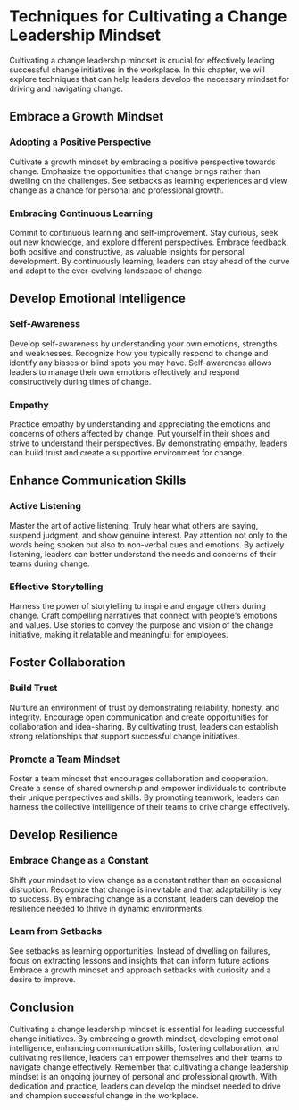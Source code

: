Techniques for Cultivating a Change Leadership Mindset
==================================================================

Cultivating a change leadership mindset is crucial for effectively leading successful change initiatives in the workplace. In this chapter, we will explore techniques that can help leaders develop the necessary mindset for driving and navigating change.

Embrace a Growth Mindset
------------------------

### Adopting a Positive Perspective

Cultivate a growth mindset by embracing a positive perspective towards change. Emphasize the opportunities that change brings rather than dwelling on the challenges. See setbacks as learning experiences and view change as a chance for personal and professional growth.

### Embracing Continuous Learning

Commit to continuous learning and self-improvement. Stay curious, seek out new knowledge, and explore different perspectives. Embrace feedback, both positive and constructive, as valuable insights for personal development. By continuously learning, leaders can stay ahead of the curve and adapt to the ever-evolving landscape of change.

Develop Emotional Intelligence
------------------------------

### Self-Awareness

Develop self-awareness by understanding your own emotions, strengths, and weaknesses. Recognize how you typically respond to change and identify any biases or blind spots you may have. Self-awareness allows leaders to manage their own emotions effectively and respond constructively during times of change.

### Empathy

Practice empathy by understanding and appreciating the emotions and concerns of others affected by change. Put yourself in their shoes and strive to understand their perspectives. By demonstrating empathy, leaders can build trust and create a supportive environment for change.

Enhance Communication Skills
----------------------------

### Active Listening

Master the art of active listening. Truly hear what others are saying, suspend judgment, and show genuine interest. Pay attention not only to the words being spoken but also to non-verbal cues and emotions. By actively listening, leaders can better understand the needs and concerns of their teams during change.

### Effective Storytelling

Harness the power of storytelling to inspire and engage others during change. Craft compelling narratives that connect with people's emotions and values. Use stories to convey the purpose and vision of the change initiative, making it relatable and meaningful for employees.

Foster Collaboration
--------------------

### Build Trust

Nurture an environment of trust by demonstrating reliability, honesty, and integrity. Encourage open communication and create opportunities for collaboration and idea-sharing. By cultivating trust, leaders can establish strong relationships that support successful change initiatives.

### Promote a Team Mindset

Foster a team mindset that encourages collaboration and cooperation. Create a sense of shared ownership and empower individuals to contribute their unique perspectives and skills. By promoting teamwork, leaders can harness the collective intelligence of their teams to drive change effectively.

Develop Resilience
------------------

### Embrace Change as a Constant

Shift your mindset to view change as a constant rather than an occasional disruption. Recognize that change is inevitable and that adaptability is key to success. By embracing change as a constant, leaders can develop the resilience needed to thrive in dynamic environments.

### Learn from Setbacks

See setbacks as learning opportunities. Instead of dwelling on failures, focus on extracting lessons and insights that can inform future actions. Embrace a growth mindset and approach setbacks with curiosity and a desire to improve.

Conclusion
----------

Cultivating a change leadership mindset is essential for leading successful change initiatives. By embracing a growth mindset, developing emotional intelligence, enhancing communication skills, fostering collaboration, and cultivating resilience, leaders can empower themselves and their teams to navigate change effectively. Remember that cultivating a change leadership mindset is an ongoing journey of personal and professional growth. With dedication and practice, leaders can develop the mindset needed to drive and champion successful change in the workplace.
